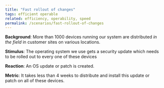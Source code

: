 ```yaml
---
title: "Fast rollout of changes"
tags: efficient operable
related: efficiency, operability, speed
permalink: /scenarios/fast-rollout-of-changes
---
```


<div class="arc42-help" markdown="1">

**Background**: More than 1000 devices running our system are distributed _in the field_ in customer sites on various locations.

**Stimulus**: The operating system we use gets a security update which needs to be rolled out to every one of these devices 

**Reaction**: An OS update or patch is created.

**Metric**: It takes less than 4 weeks to distribute and install this update or patch on all of these devices.
</div><br>




